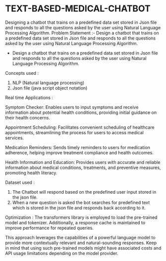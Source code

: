 # TEXT-BASED-MEDICAL-CHATBOT
Designing a chatbot that trains on a predefined data set stored in Json file and responds to all the questions asked by the user using Natural Language Processing Algorithm.
Problem Statement :- Design a chatbot that trains on a predefined data set stored in Json file and responds to all the questions asked by the user using Natural Language Processing Algorithm.

* Design a chatbot that trains on a predefined data set stored in Json file and responds to all the questions asked by the user using Natural Language Processing Algorithm.

Concepts used :
1) NLP (Natural language processing)
2) Json file (java script object notation)

Real time Applications :

Symptom Checker:
Enables users to input symptoms and receive information about potential health conditions, providing initial guidance on their health concerns.

Appointment Scheduling:
Facilitates convenient scheduling of healthcare appointments, streamlining the process for users to access medical services.

Medication Reminders:
Sends timely reminders to users for medication adherence, helping improve treatment compliance and health outcomes.

Health Information and Education:
Provides users with accurate and reliable information about medical conditions, treatments, and preventive measures, promoting health literacy.

Dataset used :
1) The Chatbot will respond based on the predefined user input stored in the json file.
2) When a new question is asked the bot searches for predefined text which is stored in the json file and responds back according to it.

Optimization :
The transformers library is employed to load the pre-trained model and tokenizer. Additionally, a response cache is maintained to improve performance for repeated queries.

This approach leverages the capabilities of a powerful language model to provide more contextually relevant and natural-sounding responses. Keep in mind that using such pre-trained models might have associated costs and API usage limitations depending on the model provider.
